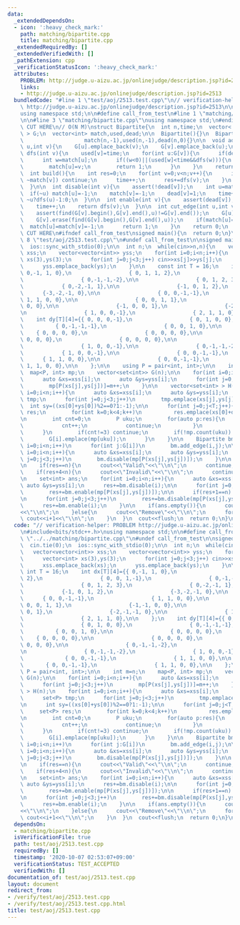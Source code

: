 ```yaml
---
data:
  _extendedDependsOn:
  - icon: ':heavy_check_mark:'
    path: matching/bipartite.cpp
    title: matching/bipartite.cpp
  _extendedRequiredBy: []
  _extendedVerifiedWith: []
  _pathExtension: cpp
  _verificationStatusIcon: ':heavy_check_mark:'
  attributes:
    PROBLEM: http://judge.u-aizu.ac.jp/onlinejudge/description.jsp?id=2513
    links:
    - http://judge.u-aizu.ac.jp/onlinejudge/description.jsp?id=2513
  bundledCode: "#line 1 \"test/aoj/2513.test.cpp\"\n// verification-helper: PROBLEM\
    \ http://judge.u-aizu.ac.jp/onlinejudge/description.jsp?id=2513\n\n#include<bits/stdc++.h>\n\
    using namespace std;\n\n#define call_from_test\n#line 1 \"matching/bipartite.cpp\"\
    \n\n#line 3 \"matching/bipartite.cpp\"\nusing namespace std;\n#endif\n//BEGIN\
    \ CUT HERE\n// O(N M)\nstruct Bipartite{\n  int n,time;\n  vector< vector<int>\
    \ > G;\n  vector<int> match,used,dead;\n\n  Bipartite(){}\n  Bipartite(int n):n(n),time(0),G(n),\n\
    \                   match(n,-1),used(n,-1),dead(n,0){}\n\n  void add_edge(int\
    \ u,int v){\n    G[u].emplace_back(v);\n    G[v].emplace_back(u);\n  }\n\n  int\
    \ dfs(int v){\n    used[v]=time;\n    for(int u:G[v]){\n      if(dead[u]) continue;\n\
    \      int w=match[u];\n      if((w<0)||(used[w]<time&&dfs(w))){\n        match[v]=u;\n\
    \        match[u]=v;\n        return 1;\n      }\n    }\n    return 0;\n  }\n\n\
    \  int build(){\n    int res=0;\n    for(int v=0;v<n;v++){\n      if(dead[v] or\
    \ ~match[v]) continue;\n      time++;\n      res+=dfs(v);\n    }\n    return res;\n\
    \  }\n\n  int disable(int v){\n    assert(!dead[v]);\n    int u=match[v];\n  \
    \  if(~u) match[u]=-1;\n    match[v]=-1;\n    dead[v]=1;\n    time++;\n    return\
    \ ~u?dfs(u)-1:0;\n  }\n\n  int enable(int v){\n    assert(dead[v]);\n    dead[v]=0;\n\
    \    time++;\n    return dfs(v);\n  }\n\n  int cut_edge(int u,int v){\n    assert(find(G[u].begin(),G[u].end(),v)!=G[u].end());\n\
    \    assert(find(G[v].begin(),G[v].end(),u)!=G[v].end());\n    G[u].erase(find(G[u].begin(),G[u].end(),v));\n\
    \    G[v].erase(find(G[v].begin(),G[v].end(),u));\n    if(match[u]==v){\n    \
    \  match[u]=match[v]=-1;\n      return 1;\n    }\n    return 0;\n  }\n};\n//END\
    \ CUT HERE\n#ifndef call_from_test\nsigned main(){\n  return 0;\n}\n#endif\n#line\
    \ 8 \"test/aoj/2513.test.cpp\"\n#undef call_from_test\n\nsigned main(){\n  cin.tie(0);\n\
    \  ios::sync_with_stdio(0);\n\n  int n;\n  while(cin>>n,n){\n    vector<vector<int>>\
    \ xss;\n    vector<vector<int>> yss;\n    for(int i=0;i<n;i++){\n      vector<int>\
    \ xs(3),ys(3);\n      for(int j=0;j<3;j++) cin>>xs[j]>>ys[j];\n      xss.emplace_back(xs);\n\
    \      yss.emplace_back(ys);\n    }\n\n    const int T = 16;\n    int dx[T][4]={{\
    \ 0,-1, 1, 0},\n                  { 0, 1, 1, 2},\n                  { 0, 0, 1,-1},\n\
    \                  { 0,-1,-1,-2},\n\n                  { 0, 1, 2, 3},\n      \
    \            { 0,-2,-1, 1},\n\n                  {-1, 0, 1, 2},\n            \
    \      {-3,-2,-1, 0},\n\n                  { 0, 0,-1,-1},\n                  {\
    \ 1, 1, 0, 0},\n\n                  { 0, 0, 1, 1},\n                  {-1,-1,\
    \ 0, 0},\n\n                  {-1, 0, 0, 1},\n                  {-2,-1,-1, 0},\n\
    \n                  { 1, 0, 0,-1},\n                  { 2, 1, 1, 0},\n\n    };\n\
    \    int dy[T][4]={{ 0, 0, 0,-1},\n                  { 0, 1, 0, 0},\n        \
    \          { 0,-1,-1,-1},\n                  { 0, 0, 1, 0},\n\n              \
    \    { 0, 0, 0, 0},\n                  { 0, 0, 0, 0},\n\n                  { 0,\
    \ 0, 0, 0},\n                  { 0, 0, 0, 0},\n\n                  { 0,-1,-1,-2},\n\
    \                  { 1, 0, 0,-1},\n\n                  { 0,-1,-1,-2},\n      \
    \            { 1, 0, 0,-1},\n\n                  { 0, 0,-1,-1},\n            \
    \      { 1, 1, 0, 0},\n\n                  { 0, 0,-1,-1},\n                  {\
    \ 1, 1, 0, 0},\n\n    };\n\n    using P = pair<int, int>;\n\n    int m=n;\n  \
    \  map<P, int> mp;\n    vector<set<int>> G(n);\n\n    for(int i=0;i<n;i++){\n\
    \      auto &xs=xss[i];\n      auto &ys=yss[i];\n      for(int j=0;j<3;j++)\n\
    \        mp[P(xs[j],ys[j])]=m++;\n    }\n\n    vector<set<int> > H(n);\n    for(int\
    \ i=0;i<n;i++){\n      auto &xs=xss[i];\n      auto &ys=yss[i];\n      set<P>\
    \ tmp;\n      for(int j=0;j<3;j++)\n        tmp.emplace(xs[j],ys[j]);\n\n    \
    \  int sy=((xs[0]+ys[0])%2==0?1:-1);\n\n      for(int j=0;j<T;j++){\n        set<P>\
    \ res;\n        for(int k=0;k<4;k++)\n          res.emplace(xs[0]+dx[j][k],ys[0]+sy*dy[j][k]);\n\
    \n        int cnt=0;\n        P uku;\n        for(auto p:res){\n          if(tmp.count(p)){\n\
    \            cnt++;\n            continue;\n          }\n          uku=p;\n  \
    \      }\n        if(cnt!=3) continue;\n        if(!mp.count(uku)) mp[uku]=m++;\n\
    \        G[i].emplace(mp[uku]);\n      }\n    }\n\n    Bipartite bm(m);\n    for(int\
    \ i=0;i<n;i++)\n      for(int j:G[i])\n        bm.add_edge(i,j);\n\n    for(int\
    \ i=0;i<n;i++){\n      auto &xs=xss[i];\n      auto &ys=yss[i];\n      for(int\
    \ j=0;j<3;j++)\n        bm.disable(mp[P(xs[j],ys[j])]);\n    }\n\n    int res=bm.build();\n\
    \n    if(res==n){\n      cout<<\"Valid\"<<\"\\n\";\n      continue;\n    }\n\n\
    \    if(res+4<n){\n      cout<<\"Invalid\"<<\"\\n\";\n      continue;\n    }\n\
    \n    set<int> ans;\n    for(int i=0;i<n;i++){\n      auto &xs=xss[i];\n     \
    \ auto &ys=yss[i];\n      res+=bm.disable(i);\n\n      for(int j=0;j<3;j++)\n\
    \        res+=bm.enable(mp[P(xs[j],ys[j])]);\n\n      if(res+1==n) ans.emplace(i);\n\
    \n      for(int j=0;j<3;j++)\n        res+=bm.disable(mp[P(xs[j],ys[j])]);\n\n\
    \      res+=bm.enable(i);\n    }\n\n    if(ans.empty()){\n      cout<<\"Invalid\"\
    <<\"\\n\";\n    }else{\n      cout<<\"Remove\"<<\"\\n\";\n      for(int i:ans)\
    \ cout<<i+1<<\"\\n\";\n    }\n  }\n  cout<<flush;\n  return 0;\n}\n"
  code: "// verification-helper: PROBLEM http://judge.u-aizu.ac.jp/onlinejudge/description.jsp?id=2513\n\
    \n#include<bits/stdc++.h>\nusing namespace std;\n\n#define call_from_test\n#include\
    \ \"../../matching/bipartite.cpp\"\n#undef call_from_test\n\nsigned main(){\n\
    \  cin.tie(0);\n  ios::sync_with_stdio(0);\n\n  int n;\n  while(cin>>n,n){\n \
    \   vector<vector<int>> xss;\n    vector<vector<int>> yss;\n    for(int i=0;i<n;i++){\n\
    \      vector<int> xs(3),ys(3);\n      for(int j=0;j<3;j++) cin>>xs[j]>>ys[j];\n\
    \      xss.emplace_back(xs);\n      yss.emplace_back(ys);\n    }\n\n    const\
    \ int T = 16;\n    int dx[T][4]={{ 0,-1, 1, 0},\n                  { 0, 1, 1,\
    \ 2},\n                  { 0, 0, 1,-1},\n                  { 0,-1,-1,-2},\n\n\
    \                  { 0, 1, 2, 3},\n                  { 0,-2,-1, 1},\n\n      \
    \            {-1, 0, 1, 2},\n                  {-3,-2,-1, 0},\n\n            \
    \      { 0, 0,-1,-1},\n                  { 1, 1, 0, 0},\n\n                  {\
    \ 0, 0, 1, 1},\n                  {-1,-1, 0, 0},\n\n                  {-1, 0,\
    \ 0, 1},\n                  {-2,-1,-1, 0},\n\n                  { 1, 0, 0,-1},\n\
    \                  { 2, 1, 1, 0},\n\n    };\n    int dy[T][4]={{ 0, 0, 0,-1},\n\
    \                  { 0, 1, 0, 0},\n                  { 0,-1,-1,-1},\n        \
    \          { 0, 0, 1, 0},\n\n                  { 0, 0, 0, 0},\n              \
    \    { 0, 0, 0, 0},\n\n                  { 0, 0, 0, 0},\n                  { 0,\
    \ 0, 0, 0},\n\n                  { 0,-1,-1,-2},\n                  { 1, 0, 0,-1},\n\
    \n                  { 0,-1,-1,-2},\n                  { 1, 0, 0,-1},\n\n     \
    \             { 0, 0,-1,-1},\n                  { 1, 1, 0, 0},\n\n           \
    \       { 0, 0,-1,-1},\n                  { 1, 1, 0, 0},\n\n    };\n\n    using\
    \ P = pair<int, int>;\n\n    int m=n;\n    map<P, int> mp;\n    vector<set<int>>\
    \ G(n);\n\n    for(int i=0;i<n;i++){\n      auto &xs=xss[i];\n      auto &ys=yss[i];\n\
    \      for(int j=0;j<3;j++)\n        mp[P(xs[j],ys[j])]=m++;\n    }\n\n    vector<set<int>\
    \ > H(n);\n    for(int i=0;i<n;i++){\n      auto &xs=xss[i];\n      auto &ys=yss[i];\n\
    \      set<P> tmp;\n      for(int j=0;j<3;j++)\n        tmp.emplace(xs[j],ys[j]);\n\
    \n      int sy=((xs[0]+ys[0])%2==0?1:-1);\n\n      for(int j=0;j<T;j++){\n   \
    \     set<P> res;\n        for(int k=0;k<4;k++)\n          res.emplace(xs[0]+dx[j][k],ys[0]+sy*dy[j][k]);\n\
    \n        int cnt=0;\n        P uku;\n        for(auto p:res){\n          if(tmp.count(p)){\n\
    \            cnt++;\n            continue;\n          }\n          uku=p;\n  \
    \      }\n        if(cnt!=3) continue;\n        if(!mp.count(uku)) mp[uku]=m++;\n\
    \        G[i].emplace(mp[uku]);\n      }\n    }\n\n    Bipartite bm(m);\n    for(int\
    \ i=0;i<n;i++)\n      for(int j:G[i])\n        bm.add_edge(i,j);\n\n    for(int\
    \ i=0;i<n;i++){\n      auto &xs=xss[i];\n      auto &ys=yss[i];\n      for(int\
    \ j=0;j<3;j++)\n        bm.disable(mp[P(xs[j],ys[j])]);\n    }\n\n    int res=bm.build();\n\
    \n    if(res==n){\n      cout<<\"Valid\"<<\"\\n\";\n      continue;\n    }\n\n\
    \    if(res+4<n){\n      cout<<\"Invalid\"<<\"\\n\";\n      continue;\n    }\n\
    \n    set<int> ans;\n    for(int i=0;i<n;i++){\n      auto &xs=xss[i];\n     \
    \ auto &ys=yss[i];\n      res+=bm.disable(i);\n\n      for(int j=0;j<3;j++)\n\
    \        res+=bm.enable(mp[P(xs[j],ys[j])]);\n\n      if(res+1==n) ans.emplace(i);\n\
    \n      for(int j=0;j<3;j++)\n        res+=bm.disable(mp[P(xs[j],ys[j])]);\n\n\
    \      res+=bm.enable(i);\n    }\n\n    if(ans.empty()){\n      cout<<\"Invalid\"\
    <<\"\\n\";\n    }else{\n      cout<<\"Remove\"<<\"\\n\";\n      for(int i:ans)\
    \ cout<<i+1<<\"\\n\";\n    }\n  }\n  cout<<flush;\n  return 0;\n}\n"
  dependsOn:
  - matching/bipartite.cpp
  isVerificationFile: true
  path: test/aoj/2513.test.cpp
  requiredBy: []
  timestamp: '2020-10-07 02:53:07+09:00'
  verificationStatus: TEST_ACCEPTED
  verifiedWith: []
documentation_of: test/aoj/2513.test.cpp
layout: document
redirect_from:
- /verify/test/aoj/2513.test.cpp
- /verify/test/aoj/2513.test.cpp.html
title: test/aoj/2513.test.cpp
---
```

